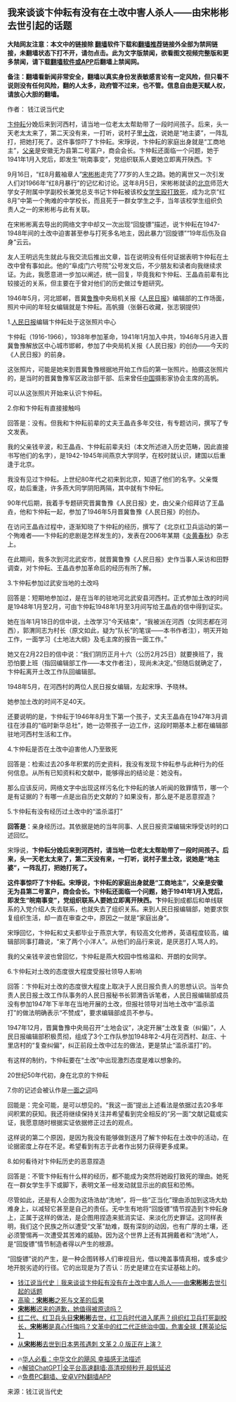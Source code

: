  <!-- 面包屑导航 --> <h2>我来谈谈卞仲耘有没有在土改中害人杀人——由宋彬彬去世引起的话题</h2> <p class="notice"><b>大陆网友注意：本文中的链接除 <a href="https://github.com/bannedbook/fanqiang" >翻墙</a>软件下载和<a href="https://github.com/killgcd/justmysocks/blob/master/README.md">翻墙推荐</a>链接外全部为禁网链接，未翻墙状态下打不开，请勿点击。此为文字版禁闻，欲看图文视频完整版和更多禁闻，请下载<a href="https://github.com/bannedbook/fanqiang">翻墙软件或APP</a>后翻墙上禁闻网。</p><p>备注：翻墙看新闻非常安全，翻墙以真实身份发表敏感言论有一定风险，但只看不说则没有任何风险，翻的人太多，政府管不过来，也不管。信息自由是天赋人权，请放心大胆的翻墙。</b></p>  <div class="entry"> <p>作者： 钱江说当代史</p> <p id="summary"><a href="https://www.bannedbook.org/bnews/tag/%E5%8D%9E%E4%BB%B2%E8%80%98/" class="st_tag internal_tag" rel="tag" title="标签 卞仲耘 下的日志">卞仲耘</a>分娩后来到河西村，请当地一位老太太帮助带了一段时间孩子。后来，头一天老太太来了，第二天没有来，一打听，说村子里<a href="https://www.bannedbook.org/bnews/tag/%e5%9c%9f%e6%94%b9/" class="st_tag internal_tag" rel="tag" title="标签 土改 下的日志">土改</a>，说她是“地主婆”，一阵乱打，把她打死了。这件事惊吓了卞仲耘。宋琤说，卞仲耘的家庭出身就是“工商地主”，<a href="https://www.bannedbook.org/bnews/tag/%E7%88%B6%E4%BA%B2/" class="st_tag internal_tag" rel="tag" title="标签 父亲 下的日志">父亲</a>是安徽无为县第二号富户，商会会长。卞仲耘还面临一个问题，她于1941年1月入党后，即发生“皖南事变”，党组织联系人要她立即离开陕西。卞</p> <p>9月16日，“红8月戴袖章人”<a href="https://www.bannedbook.org/bnews/tag/%e5%ae%8b%e5%bd%ac%e5%bd%ac/" class="st_tag internal_tag" rel="tag" title="标签 宋彬彬 下的日志">宋彬彬</a>走完了77岁的人生之路。她的离世又一次引发人们对1966年“红8月暴行”的记忆和讨论。这年8月5日，宋彬彬就读的<a href="https://www.bannedbook.org/bnews/tag/%e5%8c%97%e4%ba%ac/" class="st_tag internal_tag" rel="tag" title="标签 北京 下的日志">北京</a>师范大学女子附属中学副校长兼党总支书记卞仲耘被该校<a href="https://www.bannedbook.org/bnews/tag/%E5%A5%B3%E5%AD%A6%E7%94%9F/" class="st_tag internal_tag" rel="tag" title="标签 女学生 下的日志">女学生</a><a href="https://www.bannedbook.org/bnews/tag/%E6%AE%B4%E6%89%93%E8%87%B4%E6%AD%BB/" class="st_tag internal_tag" rel="tag" title="标签 殴打致死 下的日志">殴打致死</a>，成为北京“红8月”中第一个殉难的中学校长，而且死于一群女学生之手，当年该校学生组织负责人之一的宋彬彬与此有关联。</p> <p>在宋彬彬离去导出的网络文字中却又一次出现“回旋镖”描述，说卞仲耘在1947-1948年间的土改中迫害甚至参与打死多名地主，因此暴力“回旋镖”“19年后伤及自身“云云。</p> <p>友人王明远先生就此与我交流后推出文章，旨在说明没有任何证据表明卞仲耘在土改中曾有事如此。他的“阜成门六号院”公号发文后，不少朋友和读者向我继续求证。为此，我愿意进一步加以阐述，统一回复，毕竟我和卞仲耘、王晶垚前辈有比较接近的关系，但主要在于曾对他们的历史做过专题研究。</p> <p>1946年5月，河北邯郸，晋冀<a href="https://www.bannedbook.org/bnews/tag/%e9%b2%81%e8%b1%ab/" class="st_tag internal_tag" rel="tag" title="标签 鲁豫 下的日志">鲁豫</a>中央局机关报《<a href="https://www.bannedbook.org/bnews/tag/%e4%ba%ba%e6%b0%91%e6%97%a5%e6%8a%a5/" class="st_tag internal_tag" rel="tag" title="标签 人民日报 下的日志">人民日报</a>》编辑部的工作场面，照片中间的年轻女编辑就是卞仲耘。高帆摄（张磐石收藏，张志钢提供）</p> <p>1.<span class='wp_keywordlink'><a href="https://www.bannedbook.org/forum2/topic109.html" title="透视人民日报" target="_blank">人民日报</a></span>编辑卞仲耘处于这张照片中心</p> <p>卞仲耘（1916-1966），1938年参加革命，1941年1月加入中共，1946年5月进入晋冀鲁豫解放区中心城市邯郸，参加了中央局机关报《人民日报》的创办——今天的《人民日报》的前身。</p> <p>这张照片，可能是她来到晋冀鲁豫根据地开始工作后的第一张照片。拍摄这张照片的，是当时的晋冀鲁豫军区政治部干部、后来曾任<span class='wp_keywordlink_affiliate'><a href="https://www.bannedbook.org/" title="中国" target="_blank">中国</a></span>摄影家协会主席的高帆。</p> <p>可以从这张照片开始来认识卞仲耘。</p> <p>2.你和卞仲耘有直接接触吗</p>  <p>回答是：没有。但我和卞仲耘前辈的丈夫王晶垚多年交往，有专题访问，撰写了专文发表。</p> <p>我的父亲钱辛波，和王晶垚、卞仲耘前辈夫妇（本文所述进入历史范畴，因此直接书写他们的名字），是1942-1945年间燕京大学同学，在校时就认识，建国以后重逢于北京。</p> <p>我没有见过卞仲耘。上世纪80年代之初来到北京，知道了他们的名字。父亲慨叹，劫后重逢，许多燕大同学阴阳两隔，其中就有卞仲耘。</p> <p>90年代后期，我着手专题研究晋冀鲁豫《人民日报》史，由父亲介绍拜访了王晶垚，他和卞仲耘一起，参加了1946年5月晋冀鲁豫《人民日报》的创办。</p> <p>在访问王晶垚过程中，逐渐知晓了卞仲耘的经历，撰写了《北京红卫兵运动的第一个殉难者——卞仲耘的悲剧是怎样发生的》，发表在2006年某期《<span class='wp_keywordlink'><a href="https://www.bannedbook.org/forum2/topic1265.html" title="《炎黄春秋》精品书系+历史谜案揭秘" target="_blank">炎黄春秋</a></span>》杂志上。</p> <p>在此期间，我多次到河北武安市，就晋冀鲁豫《人民日报》史作当事人采访和田野调查，对卞仲耘、王晶垚参加革命后的经历有所了解。</p> <p>3.卞仲耘参加过武安当地的土改吗</p> <p>回答是：短期地参加过，是在当年的驻地河北武安县河西村。正式参加土改的时间是1948年1月至2月，可由卞仲耘1948年1月至3月间写给王晶垚的信中得到证实。</p> <p>她在当年1月18日的信中说，土改学习“今天结束”，“我被派在河西（女同志都在河西），郭渭同志为村长（原文如此，疑为“队长”的笔误——本书作者注），明天开始工作，一面学习《土地法大纲》及毛主席的报告一面工作。”</p> <p>她又在2月22日的信中说：“我们阴历正月十六（公历2月25日）就要换班了，我恐怕要上班（指回编辑部工作——本文作者注），现尚未决定。”但随后就确定了，卞仲耘离开土改工作队回编辑部。</p> <p>1948年5月，在河西村的两位人民日报女编辑，左起宋琤、予晓林。</p>  <p>她参加土改的时间不足40天。</p> <p>还要说明的是，卞仲耘于1946年8月生下第一个孩子，丈夫王晶垚在1947年3月调往在涉县的“临时新华总社”，她一边带孩子一边工作，这段时期基本上都在编辑部驻地河西村生活和工作。</p> <p>4.卞仲耘是否在土改中迫害他人乃至致死</p> <p>回答是：检索过去20多年积累的历史资料，我没有发现卞仲耘参与此种行为的任何信息。从所有已知资料和文献中，能够得出的结论是：她没有。</p> <p>那么应该反问，网络文字中出现这样污名化卞仲耘的骇人听闻的致罪情节，哪一个是有证据的？有哪一点是出自历史文献的？如果没有，那么是不是恶意捏造？</p> <p>5.卞仲耘有没有经历过土改中的“滥杀滥打”</p> <p><strong>回答是</strong>：亲身经历过。其依据是她的当年同事、人民日报资深编辑宋琤受访时的口述回忆。</p> <p>宋琤说，<strong>卞仲耘分娩后来到河西村，请当地一位老太太帮助带了一段时间孩子。后来，头一天老太太来了，第二天没有来，一打听，说村子里土改，说她是“地主婆”，一阵乱打，把她打死了。</strong></p> <p><strong>这件事惊吓了卞仲耘。宋琤说，卞仲耘的家庭出身就是“工商地主”，父亲是安徽无为县第二号富户，商会会长。卞仲耘还面临一个问题，她于1941年1月入党后，即发生“皖南事变”，党组织联系人要她立即离开陕西。卞</strong>仲耘到成都后和单线联系的入党介绍人失去联系，也就失去了组织关系。来到人民日报编辑部，她要求恢复组织生活，却一直在审查之中，原因之一就是“家庭出身”。</p> <p>宋琤回忆，卞仲耘和丈夫都毕业于燕京大学，有较高文化修养，英语程度较高，编辑部同事打趣说，“来了两个小洋人”。从他们的品行来说，是厌恶打人骂人的。</p> <p>我的父亲钱辛波也曾回忆，卞仲耘是燕大校园中性格温和、开朗的女同学。</p>  <p>6.卞仲耘对土改的态度很大程度受报社领导人影响</p> <p>回答：卞仲耘对土改的态度很大程度上取决于人民日报负责人的思想认识。当年负责人民日报土改工作队事务的人民日报秘书长郭渭告诉笔者，人民日报编辑部成员没有参加1947年下半年在当地开展的土改，但报社领导对当地土改中“滥杀滥打”的做法明确表示“不赞成”，要求编辑部成员不参与。</p> <p>1947年12月，晋冀鲁豫中央局召开“土地会议”，决定开展“土改复查（纠偏）”，人民日报编辑部积极贯彻，组成了3个工作队参加1948年2-4月在河西村、赵庄、十里店村的“复查纠偏”，纠正前段土改中过左的做法，更是禁止“滥杀滥打”的。</p> <p>有这样的制约，卞仲耘要在“土改”中出现激烈态度是难以想象的。</p> <p>20世纪50年代初，身在北京的卞仲耘</p> <p>7.你的记述会被认作是<span class='wp_keywordlink'><a href="https://www.bannedbook.org/forum2/topic1569.html" title="胡平《一面之词》" target="_blank">一面之词</a></span>吗</p> <p>回能是：完全可能，是可以想见的。“我这一面”提出上述看法是依据过去20多年间积累的获知。我还将继续保持关注并希望看到完全相反的“另一面”文献记载或实证，我愿意随时根据实证依据修正过去的观点。</p> <p>这样说的第二个原因，是因为我没有能够做到逐月了解卞仲耘在土改中的活动，在论据密度上存在不足。希望看到有志于此者作出努力获得更多成果。</p> <p>8.如何看待对卞仲耘历史的恶意捏造</p> <p>回答是：不管卞仲耘有什么样的经历，都不能成为突然将她殴打致死的理由。她死在一群女学生手下或脚下，表明文革一经发动就显示出的疯狂和恐怖。</p> <p>尽管如此，还是有人企图为这场浩劫“洗地”，将一些“正当化”理由添加到这场大劫难身上，以减轻它甚至是自己的责任。无中生有地将“回旋镖”情节捏造到卞仲耘身上，正属于这样的做法，是企图用捏造来抵消实证、来淡化历史罪证。这同样表明，我们这个民族之所以遭受“文革”劫难，既有深刻的动因，也有广厚的土壤，还必须警惕再一次遭受其苦难的威胁。因为这个世界上还有其拥戴者和“洗地”人，是“回旋镖”情节制造者得以产生的根源。</p>  <p>“回旋镖”说的产生，是一种企图转移人们审视目光，借以掩盖事情真相，或多或少地开脱劣迹的行径。它的出现是为了否认：历史是建立在实证基础上的。</p> <!--<div id="taboola-mid-1"></div>--><ul class='op-related-articles' title='相关阅读'> <li><a href='https://www.bannedbook.org/bnews/baitai/20240927/2094409.html' target='_blank'>钱江说当代史｜我来谈谈卞仲耘有没有在土改中害人杀人——由<b>宋彬彬</b>去世引起的话题</a></li> <li><a href='https://www.bannedbook.org/bnews/baitai/20240922/2092146.html' target='_blank'>高瑜：<b>宋彬彬</b>之死与文革的后果</a></li> <li><a href='https://www.bannedbook.org/bnews/sohnews/20240922/2092007.html' target='_blank'><b>宋彬彬</b>迟来的道歉，她值得被原谅吗？</a></li> <li><a href='https://www.bannedbook.org/bnews/bannedvideo/20240922/2091981.html' target='_blank'>红二代、红卫兵头目<b>宋彬彬</b>去世，红卫兵时代进入尾声？组织红卫兵打死副校长，<b>宋彬彬</b>是真心忏悔吗？文革中的红二代正统治中国，危害全球【菁英论坛 】</a></li> <li><a href='https://www.bannedbook.org/bnews/ccpdope/20240921/2091819.html' target='_blank'>从<b>宋彬彬</b>去世到日本男孩遇刺 文革２.0 版正在上演？</a></li> </ul> <ul class="texttj"> <!--<li>🔥<a href="https://www.bannedbook.org/bnews/ssgc/20230219/1850782.html" target="_blank">法国犹太老板：神告诉我们，只有一位中国人能救人类</a></li>--> <li>🔥<a href="https://www.bannedbook.org/bnews/comments/20220220/1694796.html" target="_blank">华人必看：中华文化的飓风 幸福感无法描述</a></li> <li>🔥<a href="https://github.com/bannedbook/fanqiang/wiki/V2ray%E6%9C%BA%E5%9C%BA" target="_blank">解锁ChatGPT|全平台高速翻墙:高清视频秒开,超低延迟</a></li> <li>🔥<a href="https://github.com/bannedbook/fanqiang/wiki/%E7%A6%81%E9%97%BB%E7%BD%91%E5%AE%89%E5%8D%93%E7%BF%BB%E5%A2%99%E6%96%B0%E9%97%BBAPP" target="_blank">免费PC翻墙、安卓VPN翻墙APP</a></li> </ul><p class="src-info">来源：钱江说当代史 </p><a name='sharetosocial'></a> <div style="margin-bottom:5px;padding-bottom:5px;clear:both"> <div id="archive-pix-1" class="banner-ads"> <!-- AuctionX Display platform tag START --> <div id="27602x728x90x621x_ADSLOT1" clicktrack="%%CLICK_URL_ESC%%"></div>  <!-- AuctionX Display platform tag END --> </div> <div id="archive-pix-2" class="banner-ads"> <!-- AuctionX Display platform tag START --> <div id="27556x300x250x621x_ADSLOT1" clicktrack="%%CLICK_URL_ESC%%" style="margin:0 auto;text-align:center"></div>  <!-- AuctionX Display platform tag END --> </div> </div>  <div id="archive-pix-1" class="banner-ads"> <!-- AuctionX Display platform tag START --> <div id="27603x728x90x621x_ADSLOT1" clicktrack="%%CLICK_URL_ESC%%"></div>  <!-- AuctionX Display platform tag END --> </div> </div><!--END ENTRY--> 